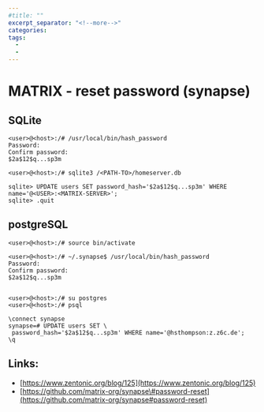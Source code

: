 ```yaml
---
#title: ""
excerpt_separator: "<!--more-->"
categories:
tags:
  - 
  - 
---
```



# MATRIX - reset password (synapse)

## SQLite

```
<user>@<host>:/# /usr/local/bin/hash_password
Password: 
Confirm password: 
$2a$12$q...sp3m

<user>@<host>:/# sqlite3 /<PATH-TO>/homeserver.db

sqlite> UPDATE users SET password_hash='$2a$12$q...sp3m' WHERE name='@<USER>:<MATRIX-SERVER>';
sqlite> .quit
```

## 

## postgreSQL

```
<user>@<host>:/# source bin/activate

<user>@<host>:/# ~/.synapse$ /usr/local/bin/hash_password
Password:
Confirm password:
$2a$12$q...sp3m


<user>@<host>:/# su postgres
<user>@<host>:/# psql

\connect synapse
synapse=# UPDATE users SET \
 password_hash='$2a$12$q...sp3m' WHERE name='@hsthompson:z.z6c.de';
\q
```

## Links:

* [https://www.zentonic.org/blog/125](https://www.zentonic.org/blog/125)
* [https://github.com/matrix-org/synapse\#password-reset](https://github.com/matrix-org/synapse#password-reset)



